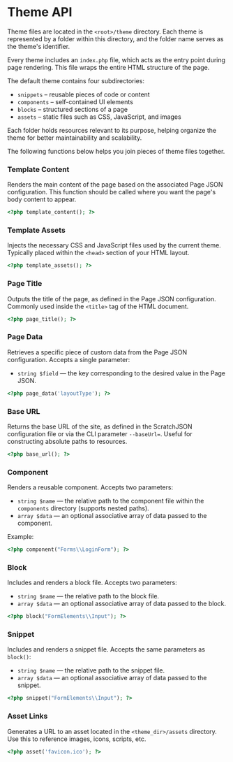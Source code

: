 # Theme API
Theme files are located in the `<root>/theme` directory. Each theme is represented by a folder within this directory, and the folder name serves as the theme's identifier.

Every theme includes an `index.php` file, which acts as the entry point during page rendering. This file wraps the entire HTML structure of the page.

The default theme contains four subdirectories:
- `snippets` – reusable pieces of code or content
- `components` – self-contained UI elements
- `blocks` – structured sections of a page
- `assets` – static files such as CSS, JavaScript, and images

Each folder holds resources relevant to its purpose, helping organize the theme for better maintainability and scalability.

The following functions below helps you join pieces of theme files together.

### Template Content  
Renders the main content of the page based on the associated Page JSON configuration. This function should be called where you want the page's body content to appear.

```php
<?php template_content(); ?>
```

### Template Assets  
Injects the necessary CSS and JavaScript files used by the current theme. Typically placed within the `<head>` section of your HTML layout.

```php
<?php template_assets(); ?>
```

### Page Title  
Outputs the title of the page, as defined in the Page JSON configuration. Commonly used inside the `<title>` tag of the HTML document.

```php
<?php page_title(); ?>
```

### Page Data  
Retrieves a specific piece of custom data from the Page JSON configuration. Accepts a single parameter:  
- `string $field` — the key corresponding to the desired value in the Page JSON.

```php
<?php page_data('layoutType'); ?>
```

### Base URL  
Returns the base URL of the site, as defined in the ScratchJSON configuration file or via the CLI parameter `--baseUrl=`. Useful for constructing absolute paths to resources.

```php
<?php base_url(); ?>
```

### Component  
Renders a reusable component. Accepts two parameters:  
- `string $name` — the relative path to the component file within the `components` directory (supports nested paths).  
- `array $data` — an optional associative array of data passed to the component.

Example:
```php
<?php component("Forms\\LoginForm"); ?>
```

### Block  
Includes and renders a block file. Accepts two parameters:  
- `string $name` — the relative path to the block file.  
- `array $data` — an optional associative array of data passed to the block.

```php
<?php block("FormElements\\Input"); ?>
```

### Snippet  
Includes and renders a snippet file. Accepts the same parameters as `block()`:  
- `string $name` — the relative path to the snippet file.  
- `array $data` — an optional associative array of data passed to the snippet.

```php
<?php snippet("FormElements\\Input"); ?>
```

### Asset Links  
Generates a URL to an asset located in the `<theme_dir>/assets` directory. Use this to reference images, icons, scripts, etc.

```php
<?php asset('favicon.ico'); ?>
```
